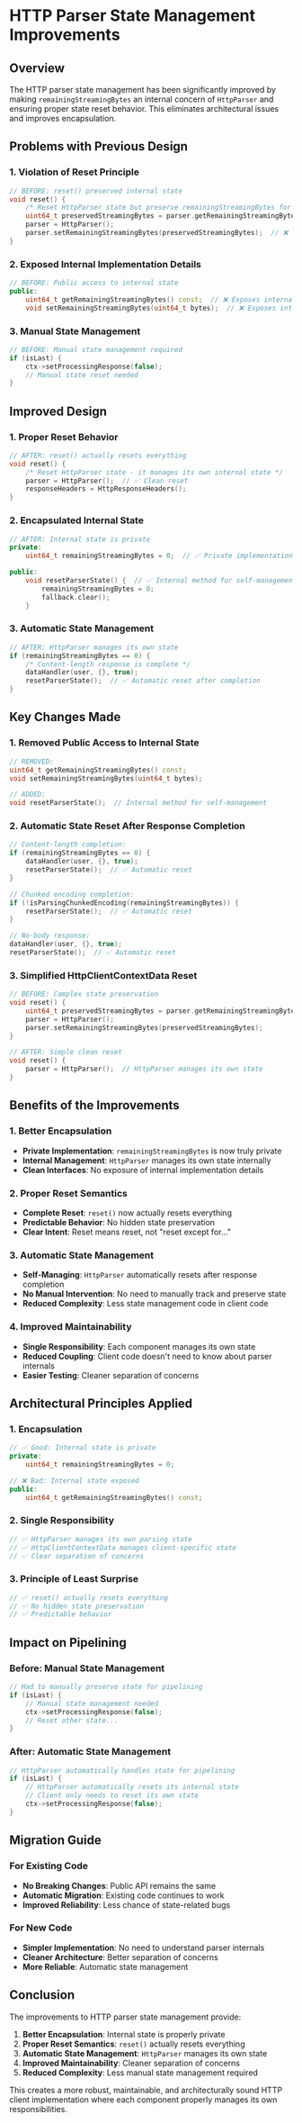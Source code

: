 # HTTP Parser State Management Improvements

## Overview

The HTTP parser state management has been significantly improved by making `remainingStreamingBytes` an internal concern of `HttpParser` and ensuring proper state reset behavior. This eliminates architectural issues and improves encapsulation.

## Problems with Previous Design

### **1. Violation of Reset Principle**
```cpp
// BEFORE: reset() preserved internal state
void reset() {
    /* Reset HttpParser state but preserve remainingStreamingBytes for ongoing responses */
    uint64_t preservedStreamingBytes = parser.getRemainingStreamingBytes();
    parser = HttpParser();
    parser.setRemainingStreamingBytes(preservedStreamingBytes);  // ❌ Violates reset principle
}
```

### **2. Exposed Internal Implementation Details**
```cpp
// BEFORE: Public access to internal state
public:
    uint64_t getRemainingStreamingBytes() const;  // ❌ Exposes internal detail
    void setRemainingStreamingBytes(uint64_t bytes);  // ❌ Exposes internal detail
```

### **3. Manual State Management**
```cpp
// BEFORE: Manual state management required
if (isLast) {
    ctx->setProcessingResponse(false);
    // Manual state reset needed
}
```

## Improved Design

### **1. Proper Reset Behavior**
```cpp
// AFTER: reset() actually resets everything
void reset() {
    /* Reset HttpParser state - it manages its own internal state */
    parser = HttpParser();  // ✅ Clean reset
    responseHeaders = HttpResponseHeaders();
}
```

### **2. Encapsulated Internal State**
```cpp
// AFTER: Internal state is private
private:
    uint64_t remainingStreamingBytes = 0;  // ✅ Private implementation detail

public:
    void resetParserState() {  // ✅ Internal method for self-management
        remainingStreamingBytes = 0;
        fallback.clear();
    }
```

### **3. Automatic State Management**
```cpp
// AFTER: HttpParser manages its own state
if (remainingStreamingBytes == 0) {
    /* Content-length response is complete */
    dataHandler(user, {}, true);
    resetParserState();  // ✅ Automatic reset after completion
}
```

## Key Changes Made

### **1. Removed Public Access to Internal State**
```cpp
// REMOVED:
uint64_t getRemainingStreamingBytes() const;
void setRemainingStreamingBytes(uint64_t bytes);

// ADDED:
void resetParserState();  // Internal method for self-management
```

### **2. Automatic State Reset After Response Completion**
```cpp
// Content-length completion:
if (remainingStreamingBytes == 0) {
    dataHandler(user, {}, true);
    resetParserState();  // ✅ Automatic reset
}

// Chunked encoding completion:
if (!isParsingChunkedEncoding(remainingStreamingBytes)) {
    resetParserState();  // ✅ Automatic reset
}

// No-body response:
dataHandler(user, {}, true);
resetParserState();  // ✅ Automatic reset
```

### **3. Simplified HttpClientContextData Reset**
```cpp
// BEFORE: Complex state preservation
void reset() {
    uint64_t preservedStreamingBytes = parser.getRemainingStreamingBytes();
    parser = HttpParser();
    parser.setRemainingStreamingBytes(preservedStreamingBytes);
}

// AFTER: Simple clean reset
void reset() {
    parser = HttpParser();  // HttpParser manages its own state
}
```

## Benefits of the Improvements

### **1. Better Encapsulation**
- **Private Implementation**: `remainingStreamingBytes` is now truly private
- **Internal Management**: `HttpParser` manages its own state internally
- **Clean Interfaces**: No exposure of internal implementation details

### **2. Proper Reset Semantics**
- **Complete Reset**: `reset()` now actually resets everything
- **Predictable Behavior**: No hidden state preservation
- **Clear Intent**: Reset means reset, not "reset except for..."

### **3. Automatic State Management**
- **Self-Managing**: `HttpParser` automatically resets after response completion
- **No Manual Intervention**: No need to manually track and preserve state
- **Reduced Complexity**: Less state management code in client code

### **4. Improved Maintainability**
- **Single Responsibility**: Each component manages its own state
- **Reduced Coupling**: Client code doesn't need to know about parser internals
- **Easier Testing**: Cleaner separation of concerns

## Architectural Principles Applied

### **1. Encapsulation**
```cpp
// ✅ Good: Internal state is private
private:
    uint64_t remainingStreamingBytes = 0;

// ❌ Bad: Internal state exposed
public:
    uint64_t getRemainingStreamingBytes() const;
```

### **2. Single Responsibility**
```cpp
// ✅ HttpParser manages its own parsing state
// ✅ HttpClientContextData manages client-specific state
// ✅ Clear separation of concerns
```

### **3. Principle of Least Surprise**
```cpp
// ✅ reset() actually resets everything
// ✅ No hidden state preservation
// ✅ Predictable behavior
```

## Impact on Pipelining

### **Before: Manual State Management**
```cpp
// Had to manually preserve state for pipelining
if (isLast) {
    // Manual state management needed
    ctx->setProcessingResponse(false);
    // Reset other state...
}
```

### **After: Automatic State Management**
```cpp
// HttpParser automatically handles state for pipelining
if (isLast) {
    // HttpParser automatically resets its internal state
    // Client only needs to reset its own state
    ctx->setProcessingResponse(false);
}
```

## Migration Guide

### **For Existing Code**
- **No Breaking Changes**: Public API remains the same
- **Automatic Migration**: Existing code continues to work
- **Improved Reliability**: Less chance of state-related bugs

### **For New Code**
- **Simpler Implementation**: No need to understand parser internals
- **Cleaner Architecture**: Better separation of concerns
- **More Reliable**: Automatic state management

## Conclusion

The improvements to HTTP parser state management provide:

1. **Better Encapsulation**: Internal state is properly private
2. **Proper Reset Semantics**: `reset()` actually resets everything
3. **Automatic State Management**: `HttpParser` manages its own state
4. **Improved Maintainability**: Cleaner separation of concerns
5. **Reduced Complexity**: Less manual state management required

This creates a more robust, maintainable, and architecturally sound HTTP client implementation where each component properly manages its own responsibilities.
